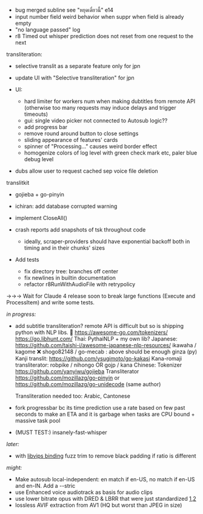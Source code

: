 - bug merged subline see "หยุดเดี๋ยวนี้" e14
- input number field weird behavior when suppr when field is already empty
- "no language passed" log
- r8 Timed out whisper prediction does not reset from one request to the next

transliteration:
   - selective translit as a separate feature only for jpn
   - update UI with "Selective transliteration" for jpn


- UI: 
  - hard limiter for workers num when making dubtitles from remote API (otherwise too many requests may induce delays and trigger timeouts)
  - gui: single video picker not connected to Autosub logic??
  - add progress bar
  - remove round around button to close settings
  - sliding appearance of features' cards
  - spinner of "Processing..." causes weird border effect
  - homogenize colors of log level with green check mark etc, paler blue debug level

- dubs allow user to request cached sep voice file deletion

translitkit
   - gojieba + go-pinyin



   - ichiran: add database corrupted warning


- implement CloseAll()
- crash reports add snapshots of tsk throughout code


   - ideally, scraper-providers should have exponential backoff both in timing and in their chunks' sizes
- Add tests
   
   - fix directory tree: branches off center
   - fix newlines in builtin documentation
   - refactor r8RunWithAudioFile with retrypolicy

→→→ Wait for Claude 4 release soon to break large functions (Execute and ProcessItem) and write some tests.

*in progress:*
- add subtitle transliteration? remote API is difficult but so is shipping python with NLP libs. 🤔
https://awesome-go.com/tokenizers/
https://go.libhunt.com/
	Thai:
		PythaiNLP + my own lib?
	Japanese:	https://github.com/taishi-i/awesome-japanese-nlp-resources/
		ikawaha / kagome
		❌ shogo82148 / go-mecab : above should be enough
		ginza (py)
		Kanji translit: https://github.com/ysugimoto/go-kakasi
		Kana-romaji transliterator: robpike / nihongo  OR  gojp / kana 
	Chinese: 
		Tokenizer https://github.com/yanyiwu/gojieba
		Transliterator https://github.com/mozillazg/go-pinyin or https://github.com/mozillazg/go-unidecode (same author)
	
	Transliteration needed too: Arabic, Cantonese
- fork progressbar bc its time prediction use a rate based on few past seconds to make an ETA and it is garbage when tasks are CPU bound + massive task pool
- (MUST TEST:) insanely-fast-whisper

*later:*


- with [libvips binding](https://github.com/h2non/bimg) fuzz trim to remove black padding if ratio is different

*might:*

- Make autosub local-independent: en match if en-US, no match if en-US and en-IN. Add a --stric
- use Enhanced voice audiotrack as basis for audio clips
- use lower bitrate opus with DRED & LBRR that were just standardized [1](https://opus-codec.org/),[2](https://datatracker.ietf.org/doc/draft-ietf-mlcodec-opus-extension/)
- lossless AVIF extraction from AV1 (HQ but worst than JPEG in size)

